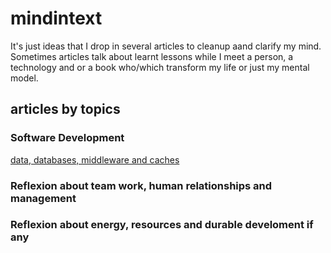 # mindintext
It's just ideas that I drop in several articles to cleanup aand clarify my mind. Sometimes articles talk about learnt lessons while I meet a person, a technology and or a book who/which transform my life or just my mental model.

## articles by topics

### Software Development
[data, databases, middleware and caches](data_databases_middleware_and_caches.md)
### Reflexion about team work, human relationships and management
### Reflexion about energy, resources and durable develoment if any


